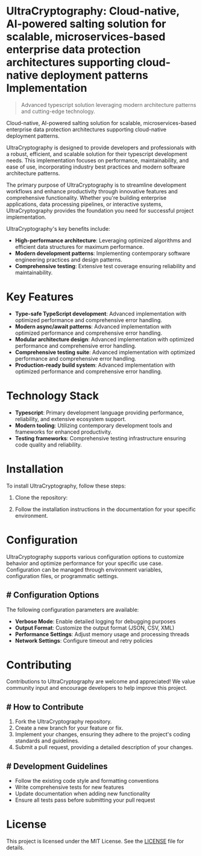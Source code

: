 <!-- fallback_UltraCryptography_20250802220707_35471 -->

# UltraCryptography: Cloud-native, AI-powered salting solution for scalable, microservices-based enterprise data protection architectures supporting cloud-native deployment patterns Implementation
> Advanced typescript solution leveraging modern architecture patterns and cutting-edge technology.

Cloud-native, AI-powered salting solution for scalable, microservices-based enterprise data protection architectures supporting cloud-native deployment patterns.

UltraCryptography is designed to provide developers and professionals with a robust, efficient, and scalable solution for their typescript development needs. This implementation focuses on performance, maintainability, and ease of use, incorporating industry best practices and modern software architecture patterns.

The primary purpose of UltraCryptography is to streamline development workflows and enhance productivity through innovative features and comprehensive functionality. Whether you're building enterprise applications, data processing pipelines, or interactive systems, UltraCryptography provides the foundation you need for successful project implementation.

UltraCryptography's key benefits include:

* **High-performance architecture**: Leveraging optimized algorithms and efficient data structures for maximum performance.
* **Modern development patterns**: Implementing contemporary software engineering practices and design patterns.
* **Comprehensive testing**: Extensive test coverage ensuring reliability and maintainability.

# Key Features

* **Type-safe TypeScript development**: Advanced implementation with optimized performance and comprehensive error handling.
* **Modern async/await patterns**: Advanced implementation with optimized performance and comprehensive error handling.
* **Modular architecture design**: Advanced implementation with optimized performance and comprehensive error handling.
* **Comprehensive testing suite**: Advanced implementation with optimized performance and comprehensive error handling.
* **Production-ready build system**: Advanced implementation with optimized performance and comprehensive error handling.

# Technology Stack

* **Typescript**: Primary development language providing performance, reliability, and extensive ecosystem support.
* **Modern tooling**: Utilizing contemporary development tools and frameworks for enhanced productivity.
* **Testing frameworks**: Comprehensive testing infrastructure ensuring code quality and reliability.

# Installation

To install UltraCryptography, follow these steps:

1. Clone the repository:


2. Follow the installation instructions in the documentation for your specific environment.

# Configuration

UltraCryptography supports various configuration options to customize behavior and optimize performance for your specific use case. Configuration can be managed through environment variables, configuration files, or programmatic settings.

## # Configuration Options

The following configuration parameters are available:

* **Verbose Mode**: Enable detailed logging for debugging purposes
* **Output Format**: Customize the output format (JSON, CSV, XML)
* **Performance Settings**: Adjust memory usage and processing threads
* **Network Settings**: Configure timeout and retry policies

# Contributing

Contributions to UltraCryptography are welcome and appreciated! We value community input and encourage developers to help improve this project.

## # How to Contribute

1. Fork the UltraCryptography repository.
2. Create a new branch for your feature or fix.
3. Implement your changes, ensuring they adhere to the project's coding standards and guidelines.
4. Submit a pull request, providing a detailed description of your changes.

## # Development Guidelines

* Follow the existing code style and formatting conventions
* Write comprehensive tests for new features
* Update documentation when adding new functionality
* Ensure all tests pass before submitting your pull request

# License

This project is licensed under the MIT License. See the [LICENSE](https://github.com/cerenyilmazjinx/UltraCryptography/blob/main/LICENSE) file for details.
